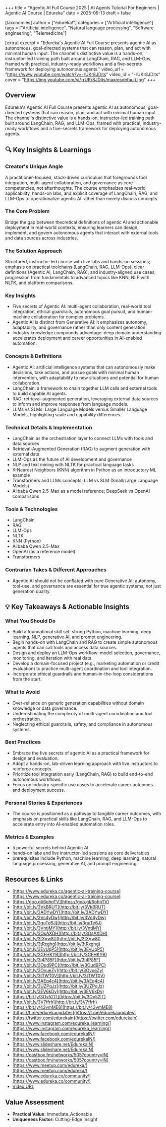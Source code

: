 +++
title = "Agentic AI Full Course 2025  | AI Agents Tutorial For Beginners | Agentic AI Course | Edureka"
date = 2025-09-13
draft = false

[taxonomies]
author = ["edureka!"]
categories = ["Artificial intelligence"]
tags = ["Artificial intelligence", "Natural language processing", "Software engineering", "Telemedicine"]

[extra]
excerpt = "Edureka's Agentic AI Full Course presents agentic AI as autonomous, goal-directed systems that can reason, plan, and act with minimal human input. The channel's distinctive value is a hands-on, instructor-led training path built around LangChain, RAG, and LLM-Ops, framed with practical, industry-ready workflows and a five-secrets framework for deploying autonomous agents."
video_url = "https://www.youtube.com/watch?v=-rUKr8JDits"
video_id = "-rUKr8JDits"
cover = "https://img.youtube.com/vi/-rUKr8JDits/maxresdefault.jpg"
+++

## Overview

Edureka's Agentic AI Full Course presents agentic AI as autonomous, goal-directed systems that can reason, plan, and act with minimal human input. The channel's distinctive value is a hands-on, instructor-led training path built around LangChain, RAG, and LLM-Ops, framed with practical, industry-ready workflows and a five-secrets framework for deploying autonomous agents.

## 🔍 Key Insights & Learnings

### Creator's Unique Angle
A practitioner-focused, stack-driven curriculum that foregrounds tool integration, multi-agent collaboration, and governance as core competencies, not afterthoughts. The course emphasizes real-world applicability, hands-on labs, and explicit coverage of LangChain, RAG, and LLM-Ops to operationalize agentic AI rather than merely discuss concepts.

### The Core Problem
Bridge the gap between theoretical definitions of agentic AI and actionable deployment in real-world contexts, ensuring learners can design, implement, and govern autonomous agents that interact with external tools and data sources across industries.

### The Solution Approach
Structured, instructor-led course with live labs and hands-on sessions; emphasis on practical toolchains (LangChain, RAG, LLM-Ops), clear definitions (Agentic AI, LangChain, RAG), and industry-aligned use cases; progression from fundamentals to advanced topics like KNN, NLP with NLTK, and platform comparisons.

### Key Insights
- Five secrets of Agentic AI: multi-agent collaboration, real-world tool integration, ethical guardrails, autonomous goal pursuit, and human-machine collaboration for complex problems.
- Agentic AI is distinct from Generative AI: it emphasizes autonomy, adaptability, and governance rather than only content generation.
- Industry knowledge compounds advantage: deep domain understanding accelerates deployment and career opportunities in AI-enabled automation.

### Concepts & Definitions
- Agentic AI: artificial intelligence systems that can autonomously make decisions, take actions, and pursue goals with minimal human intervention, with adaptability to new situations and potential for human collaboration.
- LangChain: a framework to chain together LLM calls and external tools to build capable AI agents.
- RAG: retrieval-augmented generation, leveraging external data sources to inform and improve responses from language models.
- LLMs vs SLMs: Large Language Models versus Smaller Language Models, highlighting scale and capability differences.

### Technical Details & Implementation
- LangChain as the orchestration layer to connect LLMs with tools and data sources
- Retrieval-Augmented Generation (RAG) to augment generation with external data
- LLM-Ops as the future of AI development and governance
- NLP and text mining with NLTK for practical language tasks
- K-Nearest Neighbors (KNN) algorithm in Python as an introductory ML example
- Transformers and LLMs concepts; LLM vs SLM (Small/Large Language Models)
- Alibaba Qwen 2.5-Max as a model reference; DeepSeek vs OpenAI comparisons

### Tools & Technologies
- LangChain
- RAG
- LLM-Ops
- NLTK
- KNN (Python)
- Alibaba Qwen 2.5-Max
- OpenAI (as a reference model)
- Transformers

### Contrarian Takes & Different Approaches
- Agentic AI should not be conflated with pure Generative AI; autonomy, tool-use, and governance are essential for true agentic systems, not just generation quality.

## 💡 Key Takeaways & Actionable Insights

### What You Should Do
- Build a foundational skill set: strong Python, machine learning, deep learning, NLP, generative AI, and prompt engineering.
- Begin hands-on with LangChain and RAG to create simple autonomous agents that can call tools and access data sources.
- Design and deploy an LLM-Ops workflow: model selection, governance, monitoring, and iteration with real data.
- Develop a domain-focused project (e.g., marketing automation or credit evaluation) to practice multi-agent coordination and tool integration.
- Incorporate ethical guardrails and human-in-the-loop considerations from the start.

### What to Avoid
- Over-reliance on generic generation capabilities without domain knowledge or data governance.
- Underestimating the complexity of multi-agent coordination and tool orchestration.
- Neglecting ethical guardrails, safety, and compliance in autonomous systems.

### Best Practices
- Embrace the five secrets of agentic AI as a practical framework for design and evaluation.
- Adopt a hands-on, lab-driven learning approach with live instructors to reinforce concepts.
- Prioritize tool integration early (LangChain, RAG) to build end-to-end autonomous workflows.
- Focus on industry-specific use cases to accelerate career outcomes and deployment success.

### Personal Stories & Experiences
- The course is positioned as a pathway to tangible career outcomes, with emphasis on practical skills like LangChain, RAG, and LLM-Ops to accelerate entry into AI-enabled automation roles.

### Metrics & Examples
- 5 powerful secrets behind Agentic AI
- hands-on labs and live instructor-led sessions as core deliverables
- prerequisites include Python, machine learning, deep learning, natural language processing, generative AI, and prompt engineering

## Resources & Links

- [https://www.edureka.co/agentic-ai-training-course](https://www.edureka.co/agentic-ai-training-course)
- [https://goo.gl/6ohpTV](https://goo.gl/6ohpTV)
- [http://bit.ly/3VkBRUT](http://bit.ly/3VkBRUT)
- [http://bit.ly/3ADYwDY](http://bit.ly/3ADYwDY)
- [http://bit.ly/3Vc4yDw](http://bit.ly/3Vc4yDw)
- [http://bit.ly/3guTe6J](http://bit.ly/3guTe6J)
- [http://bit.ly/3VntjMY](http://bit.ly/3VntjMY)
- [http://bit.ly/3OsAXDH](http://bit.ly/3OsAXDH)
- [http://bit.ly/3tXgw8t](http://bit.ly/3tXgw8t)
- [http://bit.ly/3tRxghg](http://bit.ly/3tRxghg)
- [http://bit.ly/3EvUqP5](http://bit.ly/3EvUqP5)
- [http://bit.ly/3GFHKYB](http://bit.ly/3GFHKYB)
- [http://bit.ly/3i4P85F](http://bit.ly/3i4P85F)
- [http://bit.ly/3Oud9PC](http://bit.ly/3Oud9PC)
- [http://bit.ly/3OvueZy](http://bit.ly/3OvueZy)
- [http://bit.ly/3tTWT0V](http://bit.ly/3tTWT0V)
- [http://bit.ly/3AEq4c4](http://bit.ly/3AEq4c4)
- [http://bit.ly/3UZPqJz](http://bit.ly/3UZPqJz)
- [http://bit.ly/3EV6kDv](http://bit.ly/3EV6kDv)
- [https://bit.ly/3Ov52lT](https://bit.ly/3Ov52lT)
- [http://bit.ly/3V7ffrh](http://bit.ly/3V7ffrh)
- [https://bit.ly/43vmME8](https://bit.ly/43vmME8)
- [https://t.me/edurekaupdates](https://t.me/edurekaupdates)
- [https://twitter.com/edurekain](https://twitter.com/edurekain)
- [https://www.instagram.com/edureka_learning/](https://www.instagram.com/edureka_learning/)
- [https://www.facebook.com/edurekaIN/](https://www.facebook.com/edurekaIN/)
- [https://www.slideshare.net/EdurekaIN](https://www.slideshare.net/EdurekaIN)
- [https://castbox.fm/networks/505?country=IN](https://castbox.fm/networks/505?country=IN)
- [https://www.meetup.com/edureka/](https://www.meetup.com/edureka/)
- [https://www.edureka.co/community/](https://www.edureka.co/community/)
- [Video URL](https://www.youtube.com/watch?v=-rUKr8JDits)

## Value Assessment
- **Practical Value:** Immediate_Actionable
- **Uniqueness Factor:** Cutting-Edge Insight

